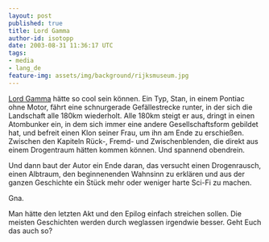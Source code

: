 ```yaml
---
layout: post
published: true
title: Lord Gamma
author-id: isotopp
date: 2003-08-31 11:36:17 UTC
tags:
- media
- lang_de
feature-img: assets/img/background/rijksmuseum.jpg
---
```

<a href='/uploads/20030831-lord_gamma.jpg'><img border='0' hspace='5' align='left' src='/uploads/20030831-lord_gamma.serendipityThumb.jpg' alt='' /></a> <a href='http://www.amazon.de/exec/obidos/ASIN/3404243013/kristiankoehntopp'>Lord Gamma</a> hätte so cool sein können. Ein Typ, Stan, in einem Pontiac ohne Motor, fährt eine schnurgerade Gefällestrecke runter, in der sich die Landschaft alle 180km wiederholt. Alle 180km steigt er aus, dringt in einen Atombunker ein, in dem sich immer eine andere Gesellschaftsform gebildet hat, und befreit einen Klon seiner Frau, um ihn am Ende zu erschießen. Zwischen den Kapiteln Rück-, Fremd- und Zwischenblenden, die direkt aus einem Drogentraum hätten kommen können. Und spannend obendrein.

Und dann baut der Autor ein Ende daran, das versucht einen Drogenrausch, einen Albtraum, den beginnenenden Wahnsinn zu erklären und aus der ganzen Geschichte ein Stück mehr oder weniger harte Sci-Fi zu machen.

Gna.

Man hätte den letzten Akt und den Epilog einfach streichen sollen. Die meisten Geschichten werden durch weglassen irgendwie besser. Geht Euch das auch so?
